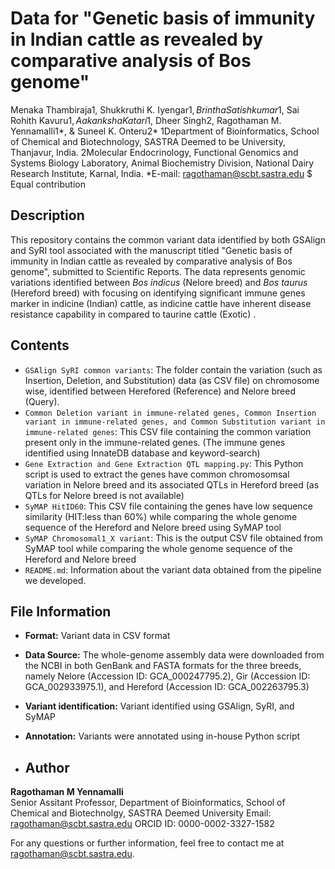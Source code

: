 # Data for "Genetic basis of immunity in Indian cattle as revealed by comparative analysis of Bos genome"

Menaka Thambiraja1, Shukkruthi K. Iyengar1$, Brintha Satishkumar1$, Sai Rohith Kavuru1$, Aakanksha Katari1$, Dheer Singh2, Ragothaman M. Yennamalli1*, & Suneel K. Onteru2*
1Department of Bioinformatics, School of Chemical and Biotechnology, SASTRA Deemed to be University, Thanjavur, India. 2Molecular Endocrinology, Functional Genomics and Systems Biology Laboratory, Animal Biochemistry Division, National Dairy Research Institute, Karnal, India. *E-mail: ragothaman@scbt.sastra.edu
$ Equal contribution

## Description
This repository contains the common variant data identified by both GSAlign and SyRI tool associated with the manuscript titled "Genetic basis of immunity in Indian cattle as revealed by comparative analysis of Bos genome", submitted to Scientific Reports. The data represents genomic variations identified between _Bos indicus_ (Nelore breed) and _Bos taurus_ (Hereford breed) with focusing on identifying significant immune genes marker in indicine (Indian) cattle, as indicine cattle have inherent disease resistance capability in compared to taurine cattle (Exotic) .

## Contents
- `GSAlign SyRI common variants`: The folder contain the variation (such as Insertion, Deletion, and Substitution) data (as CSV file) on chromosome wise, identified between Herefored (Reference) and Nelore breed (Query).
- `Common Deletion variant in immune-related genes, Common Insertion variant in immune-related genes, and Common Substitution variant in immune-related genes`: This CSV file containing the common variation present only in the immune-related genes. (The immune genes identified using InnateDB database and keyword-search)
- `Gene Extraction and Gene Extraction QTL mapping.py`: This Python script is used to extract the genes have common chromosomsal variation in Nelore breed and its associated QTLs in Hereford breed (as QTLs for Nelore breed is not available)
- `SyMAP HitID60`: This CSV file containing the genes have low sequence similarity (HIT:less than 60%) while comparing the whole genome sequence of the Hereford and Nelore breed using SyMAP tool
- `SyMAP Chromosomal1_X variant`: This is the output CSV file obtained from SyMAP tool while comparing the whole genome sequence of the Hereford and Nelore breed    
- `README.md`: Information about the variant data obtained from the pipeline we developed.

## File Information
- **Format:** Variant data in CSV format
- **Data Source:** The whole-genome assembly data were downloaded from the NCBI in both GenBank and FASTA formats for the three breeds, namely Nelore (Accession ID: GCA_000247795.2), Gir (Accession ID: GCA_002933975.1), and Hereford (Accession ID: GCA_002263795.3)
- **Variant identification:** Variant identified using GSAlign, SyRI, and SyMAP
- **Annotation:** Variants were annotated using in-house Python script

- ## Author

**Ragothaman M Yennamalli**  
Senior Assitant Professor, 
Department of Bioinformatics,
School of Chemical and Biotechnolgy,
SASTRA Deemed University 
Email: ragothaman@scbt.sastra.edu
ORCID ID: 0000-0002-3327-1582

For any questions or further information, feel free to contact me at ragothaman@scbt.sastra.edu.
